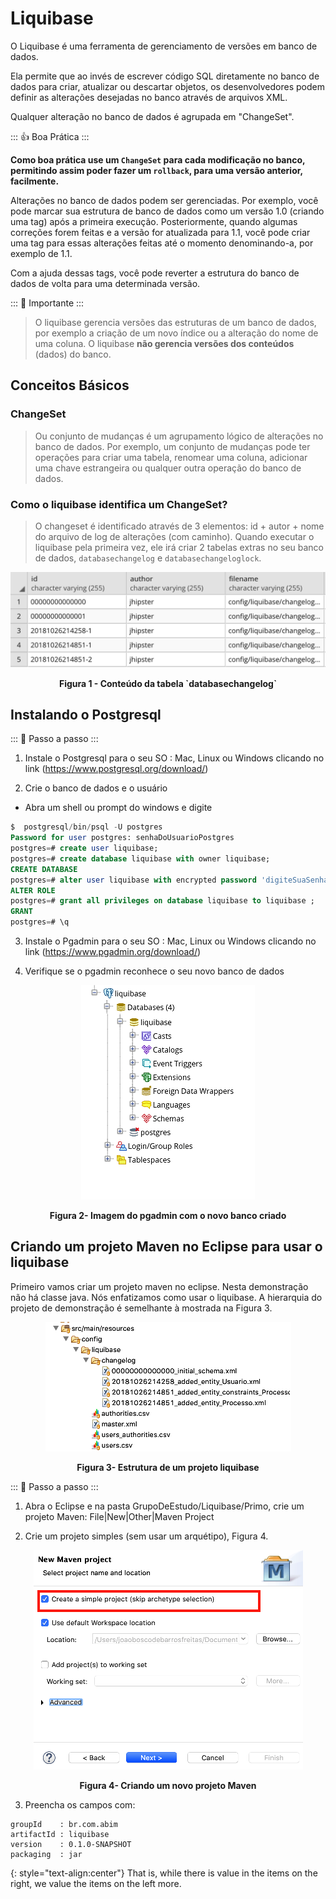 # Liquibase

O Liquibase é uma ferramenta de gerenciamento de versões em banco de dados. 

Ela permite que ao invés de escrever código SQL diretamente no banco de dados para criar, atualizar ou descartar objetos, 
os desenvolvedores podem definir as alterações desejadas no banco através de arquivos XML.

Qualquer alteração no banco de dados é agrupada em "ChangeSet".

::: :+1: Boa Prática :::

**Como boa prática use um `ChangeSet` para cada modificação no banco,
permitindo assim poder fazer um `rollback`, para uma versão anterior, facilmente.**
         



Alterações no banco de dados podem ser gerenciadas. Por exemplo, você pode marcar sua estrutura de banco de dados como um 
versão 1.0 (criando uma tag) após a primeira execução. 
Posteriormente, quando algumas correções forem feitas e a versão for atualizada para 1.1, 
você pode criar uma tag para  essas alterações feitas até o momento denominando-a, por exemplo de 1.1. 

Com a ajuda dessas tags, você pode reverter a estrutura do banco de dados de volta para uma determinada versão. 

::: :pushpin: Importante :::

> O liquibase gerencia versões das estruturas de um banco de dados, por exemplo
a criação de um novo índice ou a alteração do nome de uma coluna. O liquibase **não gerencia versões dos conteúdos** (dados) do banco.

## Conceitos Básicos

### ChangeSet 
> Ou  conjunto de mudanças é um agrupamento lógico de alterações no banco de dados. 
Por exemplo, um conjunto de mudanças pode ter operações para criar uma tabela, 
renomear uma coluna, adicionar uma chave estrangeira ou qualquer outra operação do banco de dados.

### Como o liquibase identifica um ChangeSet? 
> O changeset é identificado através de 3 elementos: id + autor + nome do arquivo de log de alterações (com caminho). 
Quando executar o liquibase pela primeira vez, ele irá criar 2 tabelas extras no seu banco de dados, 
`databasechangelog` e `databasechangeloglock`.

<p align="center">
  <img src="changeLog_img.png" alt="Conteúdo do arquivo databasechangelog">
</p>
<p align="center">
   <strong>Figura 1 - Conteúdo da tabela `databasechangelog`</strong> 
</p>


## Instalando o Postgresql

::: :walking: Passo a passo :::  
1. Instale o Postgresql para o seu SO : Mac, Linux ou Windows clicando no link 
(https://www.postgresql.org/download/)

2. Crie o banco de dados e o usuário

  - Abra um shell ou prompt do windows e digite

```SQL
$  postgresql/bin/psql -U postgres
Password for user postgres: senhaDoUsuarioPostgres
postgres=# create user liquibase;                                                                                                                                 CREATE ROLE
postgres=# create database liquibase with owner liquibase;
CREATE DATABASE
postgres=# alter user liquibase with encrypted password 'digiteSuaSenhaAqui';
ALTER ROLE
postgres=# grant all privileges on database liquibase to liquibase ;
GRANT
postgres=# \q
```
3. Instale o Pgadmin para o seu SO : Mac, Linux ou Windows clicando no link 
(https://www.pgadmin.org/download/)

4. Verifique se o pgadmin reconhece o seu novo banco de dados

<p align="center">
  <img src="pgadmin.png" alt="Imagem do pgadmin com o novo banco criado">
</p>
<p align="center">
   <strong>Figura 2- Imagem do pgadmin com o novo banco criado</strong> 
</p>

## Criando um projeto Maven no Eclipse para usar o liquibase

Primeiro vamos criar um projeto maven no eclipse. Nesta demonstração não há classe java. Nós enfatizamos como usar o liquibase. A hierarquia do projeto de demonstração é semelhante à mostrada na Figura 3.

<p align="center">
  <img src="estrutraProjetoLiquibase.png" alt="Estrutura de um projeto liquibase">
</p>
<p align="center">
   <strong>Figura 3- Estrutura de um projeto liquibase</strong> 
</p>

::: :walking: Passo a passo :::  

1. Abra o Eclipse e na pasta GrupoDeEstudo/Liquibase/Primo, crie um projeto Maven: File|New|Other|Maven Project

2. Crie um projeto simples (sem usar um arquétipo), Figura 4. 

<p align="center">
  <img src="newMavenProject.png" alt="Novo Projeto Maven">
</p>
<p align="center">
   <strong>Figura 4- Criando um novo projeto Maven</strong> 
</p>


3. Preencha os campos com:
```
groupId    : br.com.abim
artifactId : liquibase
version    : 0.1.0-SNAPSHOT
packaging  : jar
```

{: style="text-align:center"}
That is, while there is value in the items on
the right, we value the items on the left more.
